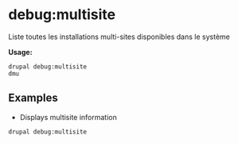 # debug:multisite
Liste toutes les installations multi-sites disponibles dans le système

**Usage:**
```
drupal debug:multisite
dmu
```

## Examples
* Displays multisite information
```
drupal debug:multisite
```

